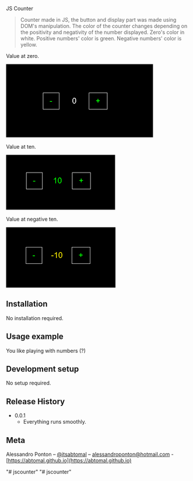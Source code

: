 JS Counter

> Counter made in JS, the button and display part was made using DOM's manipulation.
The color of the counter changes depending on the positivity and negativity of the number displayed.
Zero's color in white.
Positive numbers' color is green.
Negative numbers' color is yellow.


Value at zero.

![](images/counterzero.png)

Value at ten.

![](images/counterten.png)

Value at negative ten.

![](images/countermenoten.png)

## Installation

No installation required.

## Usage example

You like playing with numbers (?)

## Development setup

No setup required.

## Release History

* 0.0.1
    * Everything runs smoothly.

## Meta

Alessandro Ponton – [@itsabtomal](https://x.com/itsabtomal) – alessandroponton@hotmail.com - [https://abtomal.github.io](https://abtomal.github.io)



"# jscounter" 
"# jscounter" 
